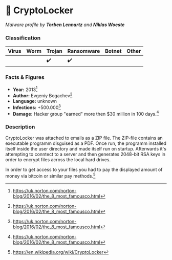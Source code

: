 # 🔐 CryptoLocker

_Malware profile by **Torben Lennartz** and **Niklas Woeste**_

### Classification

| Virus              | Worm               | Trojan             | Ransomware         | Botnet             | Other                                   |
|:-------------------|:-------------------|:-------------------|:-------------------|:-------------------|:----------------------------------------|
|                    |                    | :heavy_check_mark: | :heavy_check_mark: |                    |                                         |

### Facts & Figures

* **Year:** 2013[^1]
* **Author:** Evgeniy Bogachev[^1]
* **Language:** unknown
* **Infections:** +500.000[^1]
* **Damage:** Hacker group "earned" more then $30 million in 100 days.[^1]

### Description

CryptoLocker was attached to emails as a ZIP file. The ZIP-file contains an executable programm disguised as a PDF.
Once run, the programm installed itself inside the user directory and made itself run on startup. Afterwards it's attempting to conntect to a server and then generates 2048-bit RSA keys in order to encrypt files across the local hard drives.

In order to get access to your files you had to pay the displayed amount of money via bitcoin or similar pay methods.[^2]

[^1]:https://uk.norton.com/norton-blog/2016/02/the_8_most_famousco.html
[^2]:https://en.wikipedia.org/wiki/CryptoLocker
 
